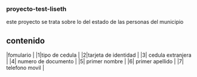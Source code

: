 ### proyecto-test-liseth
este proyecto se trata sobre lo del estado de las personas del municipio  
## contenido
|fomulario |
|1|tipo de cedula |
|2|tarjeta de identidad |
|3| cedula extranjera |
|4| numero de documento |
|5| primer nombre |
|6| primer apellido |
|7| telefono movil |
